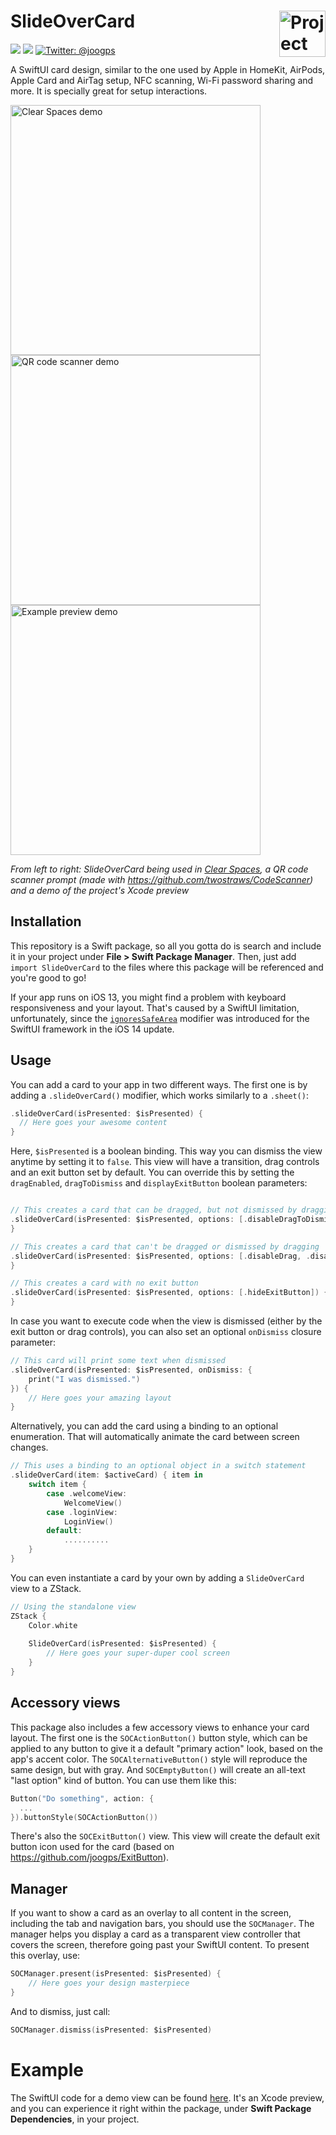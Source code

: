 <h1> SlideOverCard
  <img align="right" alt="Project logo" src="../assets/icon-small.png" width=74px>
</h1>

<p>
    <img src="https://img.shields.io/badge/iOS-13.0+-blue.svg" />
    <img src="https://img.shields.io/badge/-SwiftUI-red.svg" />
    <a href="https://twitter.com/joogps">
        <img src="https://img.shields.io/badge/Contact-@joogps-lightgrey.svg?style=social&logo=twitter" alt="Twitter: @joogps" />
    </a>
</p>

A SwiftUI card design, similar to the one used by Apple in HomeKit, AirPods, Apple Card and AirTag setup, NFC scanning, Wi-Fi password sharing and more. It is specially great for setup interactions.

<p>
    <img alt="Clear Spaces demo" src="../assets/demo-clear-spaces.gif" height=400px>
    <img alt="QR code scanner demo" src="../assets/demo-qr-code.gif" height=400px>
    <img alt="Example preview demo" src="../assets/demo-example.gif" height=400px>
</p>

_From left to right: SlideOverCard being used in [Clear Spaces](https://apps.apple.com/us/app/clear-spaces/id1532666619), a QR code scanner prompt (made with https://github.com/twostraws/CodeScanner) and a demo of the project's Xcode preview_

## Installation
This repository is a Swift package, so all you gotta do is search and include it in your project under **File > Swift Package Manager**. Then, just add `import SlideOverCard` to the files where this package will be referenced and you're good to go!

If your app runs on iOS 13, you might find a problem with keyboard responsiveness and your layout. That's caused by a SwiftUI limitation, unfortunately, since the [`ignoresSafeArea`](https://developer.apple.com/documentation/swiftui/text/ignoressafearea(_:edges:)) modifier was introduced for the SwiftUI framework in the iOS 14 update.

## Usage
You can add a card to your app in two different ways. The first one is by adding a `.slideOverCard()` modifier, which works similarly to a `.sheet()`:
```swift
.slideOverCard(isPresented: $isPresented) {
  // Here goes your awesome content
}
```

Here, `$isPresented` is a boolean binding. This way you can dismiss the view anytime by setting it to `false`. This view will have a transition, drag controls and an exit button set by default. You can override this by setting the `dragEnabled`,  `dragToDismiss` and `displayExitButton` boolean parameters:
```swift

// This creates a card that can be dragged, but not dismissed by dragging
.slideOverCard(isPresented: $isPresented, options: [.disableDragToDismiss]) {
}

// This creates a card that can't be dragged or dismissed by dragging
.slideOverCard(isPresented: $isPresented, options: [.disableDrag, .disableDragToDismiss]) {
}

// This creates a card with no exit button
.slideOverCard(isPresented: $isPresented, options: [.hideExitButton]) {
}
```

In case you want to execute code when the view is dismissed (either by the exit button or drag controls), you can also set an optional `onDismiss` closure parameter:

```swift
// This card will print some text when dismissed
.slideOverCard(isPresented: $isPresented, onDismiss: {
    print("I was dismissed.")
}) {
    // Here goes your amazing layout
}
```

Alternatively, you can add the card using a binding to an optional enumeration. That will automatically animate the card between screen changes.
```swift
// This uses a binding to an optional object in a switch statement
.slideOverCard(item: $activeCard) { item in
    switch item {
        case .welcomeView:
            WelcomeView()
        case .loginView:
            LoginView()
        default:
            ..........
    }
}
```

You can even instantiate a card by your own by adding a `SlideOverCard` view to a ZStack.
```swift
// Using the standalone view
ZStack {
    Color.white
    
    SlideOverCard(isPresented: $isPresented) {
        // Here goes your super-duper cool screen
    }
}
```

## Accessory views
This package also includes a few accessory views to enhance your card layout. The first one is the `SOCActionButton()` button style, which can be applied to any button to give it a default "primary action" look, based on the app's accent color. The `SOCAlternativeButton()` style will reproduce the same design, but with gray. And `SOCEmptyButton()`  will create an all-text "last option" kind of button. You can use them like this:
```swift
Button("Do something", action: {
  ...
}).buttonStyle(SOCActionButton())
```

There's also the `SOCExitButton()` view. This view will create the default exit button icon used for the card (based on https://github.com/joogps/ExitButton).

## Manager
If you want to show a card as an overlay to all content in the screen, including the tab and navigation bars, you should use the `SOCManager`. The manager helps you display a card as a transparent view controller that covers the screen, therefore going past your SwiftUI content. To present this overlay, use:
```swift
SOCManager.present(isPresented: $isPresented) {
    // Here goes your design masterpiece
}
```

And to dismiss, just call:
```swift
SOCManager.dismiss(isPresented: $isPresented)
```

# Example

The SwiftUI code for a demo view can be found [here](https://github.com/joogps/SlideOverCard/blob/32f848dcf182ca0be0176e23ba7a8248b0a915c8/Sources/SlideOverCard/SlideOverCard.swift#L128). It's an Xcode preview, and you can experience it right within the package, under **Swift Package Dependencies**, in your project.
